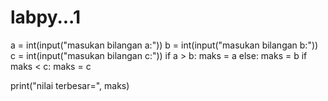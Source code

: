 # labpy...1

a = int(input("masukan bilangan a:"))
b = int(input("masukan bilangan b:"))
c = int(input("masukan bilangan c:"))
if a > b:
    maks = a
else:
    maks = b
if maks < c:
    maks = c

print("nilai terbesar=", maks)


